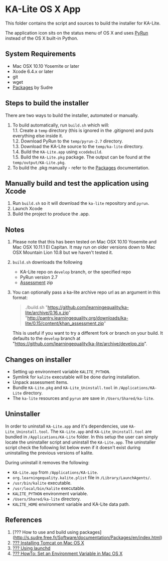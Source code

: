 KA-Lite OS X App
================
This folder contains the script and sources to build the installer for KA-Lite.

The application icon sits on the status menu of OS X and uses [PyRun](http://www.egenix.com/products/python/PyRun/) instead of the OS X built-in Python.


## System Requirements

* Mac OSX 10.10 Yosemite or later
* Xcode 6.4.x or later
* git
* wget
* [Packages](http://s.sudre.free.fr/Software/Packages/about.html) by Sudre

## Steps to build the installer
There are two ways to build the installer, automated or manually.

1. To build automatically, run `build.sh` which will:  
    1.1. Create a `temp` directory (this is ignored in the .gitignore) and puts everything else inside it.  
    1.2. Download PyRun to the `temp/pyrun-2.7` directory.  
    1.3. Download the KA-Lite source to the `temp/ka-lite` directory.  
    1.4. Build the `KA-Lite.app` using `xcodebuild`.  
    1.5. Build the `KA-Lite.pkg` package.  The output can be found at the `temp/output/KA-Lite.pkg`.  
2. To build the .pkg manually - refer to the [Packages](http://s.sudre.free.fr/Software/documentation/Packages/en/index.html) documentation.  


## Manually build and test the application using Xcode

1. Run `build.sh` so it will download the `ka-lite` repository and `pyrun`.
1. Launch Xcode
1. Build the project to produce the .app.

## Notes

1. Please note that this has been tested on Mac OSX 10.10 Yosemite and Mac OSX 10.11.1 El Capitan. It may run on older versions down to Mac OSX Mountain Lion 10.8 but we haven't tested it.
1. `build.sh` downloads the following

    * KA-Lite repo on `develop` branch, or the specified repo
    * PyRun version 2.7
    * [Assessment](http://pantry.learningequality.org/downloads/ka-lite/) zip 
1. You can optionally pass a ka-lite archive repo url as an argument in this format:

    > ./build.sh "https://github.com/learningequality/ka-lite/archive/0.16.x.zip" "http://pantry.learningequality.org/downloads/ka-lite/0.15/content/khan_assessment.zip"

    This is useful if you want to try a different fork or branch on your build.
    It defaults to the `develop` branch at "https://github.com/learningequality/ka-lite/archive/develop.zip".


## Changes on installer
 
 * Setting up environment variable `KALITE_PYTHON`.
 * Symlink for `kalite` executable will be done during installation.
 * Unpack assessment items.
 * Bundle `KA-Lite.pkg` and `KA-Lite_Uninstall.tool` in `/Applications/KA-Lite` directory.
 * The `ka-lite` resources and `pyrun` are save in `/Users/Shared/ka-lite`.


## Uninstaller
  
In order to uninstall `KA-Lite.app` and it's dependencies, use `KA-Lite_Uninstall.tool`. 
The `KA-Lite.app` and `KA-Lite_Uninstall.tool` are bundled in `/Applications/KA-Lite` folder. In this setup the user can simply locate the uninstaller script and uninstall the `KA-Lite.app`. The uninstaller script check the following list below even if it doesn't exist during uninstalling the previous versions of kalite.

During uninstall it removes the following:
  
  * `KA-Lite.app` from `/Applications/KA-Lite`.
  * `org.learningequality.kalite.plist` file in `/Library/LaunchAgents/`.
  * `/usr/bin/kalite` executable.
  * `/usr/local/bin/kalite` executable.
  * `KALITE_PYTHON` environment variable.
  * `/Users/Shared/ka-lite` directory.
  * `KALITE_HOME` environment variable and KA-Lite data path.


## References

1. [??? How to use and build using packages] (http://s.sudre.free.fr/Software/documentation/Packages/en/index.html)
1. [??? Installing Tomcat on Mac OS X](http://www.joel.lopes-da-silva.com/2008/05/13/installing-tomcat-on-mac-os-x/)
1. [??? Using launchd](http://trac.buildbot.net/wiki/UsingLaunchd)
1. [??? HowTo: Set an Environment Variable in Mac OS X](http://www.dowdandassociates.com/blog/content/howto-set-an-environment-variable-in-mac-os-x/)